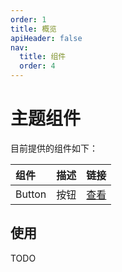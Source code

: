 ```yaml
---
order: 1
title: 概览
apiHeader: false
nav:
  title: 组件
  order: 4
---
```




# 主题组件

目前提供的组件如下：

| 组件             | 描述         | 链接                         |
| :--------------- | :------------ | :---------------------------- |
| Button           | 按钮         | [查看](/components/Button)   |

## 使用

TODO
